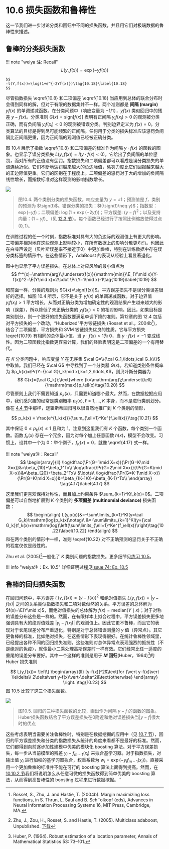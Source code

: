 # 10.6 损失函数和鲁棒性

这一节我们进一步讨论分类和回归中不同的损失函数，并且用它们对极端数据的鲁棒性来描述。

## 鲁棒的分类损失函数

!!! note "weiya 注: Recall"
    $$
    L(y,f(x))=\exp(-yf(x))\tag{10.8}\label{10.8}
    $$

    $$
    -l(Y,f(x))=\log(1+e^{-2Yf(x)})\tag{10.18}\label{10.18}
    $$

尽管指数损失 \eqref{10.8} 和二项偏差 \eqref{10.18} 当应用到总体的联合分布时会得到同样的解，但对于有限的数据集并不一样。两个准则都是 **间隔 (margin)** $yf(x)$ 的单调递减函数。在分类问题中（响应变量为 $-1/1$），$yf(x)$ 类似回归中的残差 $y-f(x)$。分类准则 $G(x)=\mathrm{sign}[f(x)]$ 表明有正间隔 $y_if(x_i)>0$ 的观测被分类正确，而有负间隔 $y_if(x_i)<0$ 的观测被错误分类。判别边界定义为 $f(x)=0$。分类算法的目标是得到尽可能频繁的正间隔。任何用于分类的损失标准应该惩罚负间隔比正间隔更重，因为正间隔的观测值已经被正确分类。

图 10.4 展示了指数 \eqref{10.8} 和二项偏差的标准作为间隔 $y\cdot f(x)$ 的函数的图象。也显示了误分类损失 $L(y,f(x))=I(y\cdot f(x) < 0)$，它给出了负间隔的单位惩罚，而对所有的正值没有惩罚。指数损失和二项偏差都可以看成是误分类损失的单调连续近似。它们不断地惩罚越来越大的负边际值，惩罚力度比它们回报越来越大的正边际值更重。它们的区别在于程度上。二项偏差的惩罚对于大的增加的负间隔线性增长，而指数标准对这样观测的影响指数增长。

![](../img/10/fig10.4.png)

> 图10.4. 两个类别分类的损失函数。响应变量为 $y=\pm 1$；预测值是 $f$，类别的预测为 $\sign(f)$。错误分类的损失：$I(\sign(f)\neq y)$；指数型：$\exp(-yf)$；二项偏差: $\log(1+\exp(-2yf))$；平方误差: $(y-f)^2$；以及支持向量：$(1-yf)_+$（见 [12.3 节](/12-Support-Vector-Machines-and-Flexible-Discriminants/12.3-Support-Vector-Machines-and-Kernels/index.html)）。每个函数已经进行了按照比例缩放使得过点 $(0,1)$。

在训练过程的任一个时刻，指数标准对具有大的负边际的观测值上有更大的影响。二项偏差相对地在这些观测上影响较小，在所有数据上的影响分散更均匀。也因此在白噪声设定（贝叶斯误差率不接近于0）中更加鲁棒，特别在训练数据中存在误分类标签的情形中。在这些情形下，AdaBoost 的表现从经验上看显著退化。

图中也显示了平方误差损失。在总体上对应风险的最小值点为
$$
f^*(x)=\mathrm{arg}\;\underset{f(x)}{\mathrm{min}}\E_{Y\mid x}(Y-f(x))^2=\E(Y\mid x)=2\cdot \Pr(Y=1\mid x)-1\tag{10.19}\label{10.19}
$$

和前面一样，分类的规则为 $G(x)=\sign[f(x)]$。平方误差损失不是误分类误差很好的选择。如图 10.4 所示，它不是关于 $yf(x)$ 的单调递减函数。对于边界值 $y_if(x_i)>1$ 平方增长，从而对正确分类为增加确定性的观测结果产生越来越大的影响（误差），所以降低了未正确分类的 $y_if(x_i) < 0$ 的相对影响。因此，如果目标是类别划分，则一个更好的损失函数要满足单调下降的准则。第12章的图 12.4 包括对平方损失的一个改动，“Huberized”平方铰链损失 (Rosset et al.，2004b[^1])，结合了二项偏差、平方损失和 SVM 铰链损失优良的性质。它与平方损失 \eqref{10.19} 有相同的总体最小值，当 $y\cdot f(x) > 1$为 0，当 $y\cdot f(x) < -1$ 变成线性。因为二项函数比指数更容易计算，我们的经验表明这是二项偏差的一个有用替代。

在 $K$ 分类问题中，响应变量 $Y$ 在无序集 $\cal G=\\{\cal G_1,\ldots,\cal G_k\\}$ 中取值。我们已经在 $\cal G$ 中寻找到了一个分类器 $G(x)$。若知道类别条件概率为 $p_k(x)=\Pr(Y={\cal G}\_k\mid x),k=1,2,\ldots,K$，则贝叶斯分类器为
$$
G(x)={\cal G_k}\;\text{where }k=\mathrm{arg}\;\underset{\ell}{\mathrm{max}}p_\ell(x)\tag{10.20}
$$
尽管原则上我们不需要知道 $p_k(x)$，只需要知道哪个最大。然而，在数据挖掘应用中，我们感兴趣的经常是类别概率 $p_\ell(x),\ell=1,\ldots,K$ 本身，而不是进行类别划分。像在 [4.4 节](../04-Linear-Methods-for-Classification/4.4-Logistic-Regression/index.html)中那样，逻辑斯蒂回归可以很自然地推广到 $K$ 个类别的情形，

$$
p_k(x) = \frac{e^{f_k(x)}}{\sum_{\ell=1}^Ke^{f_\ell(x)}}\tag{10.21}
$$

其中保证 $0\le p_k(x)\le 1$ 且和为 $1$。注意到这里我们有 $K$ 个函数，每个类别一个函数。函数 $f_k(x)$ 存在一个冗余，因为对每个加上任意函数 $h(x)$，模型不会改变。习惯上，设其中一个为 $0$：举个例子，$f_K(x)=0$，就像 \eqref{4.17} 式一样。

!!! note "weiya注：Recall"
    $$
    \begin{array}{ll}
    \log\dfrac{\Pr(G=1\mid X=x)}{\Pr(G=K\mid X=x)}&=\beta_{10}+\beta_1^Tx\\
    \log\dfrac{\Pr(G=2\mid X=x)}{\Pr(G=K\mid X=x)}&=\beta_{20}+\beta_2^Tx\\
    &\ldots\\
    \log\dfrac{\Pr(G=K-1\mid X=x)}{\Pr(G=K\mid X=x)}&=\beta_{(K-1)0}+\beta_{K-1}^Tx\\
    \end{array}
    \tag{4.17}\label{4.17}
    $$

这里我们更喜欢保持对称性，而且加上约束条件 $\sum_{k=1}^Kf_k(x)=0$。二项偏差可以自然地扩展到 $K$ 个类别的 **多项偏差 (multinomial deviance)** 损失函数：
$$
\begin{align}
L(y,p(x))&=-\sum\limits_{k=1}^KI(y=\cal G_k)\mathrm{log}p_k(x)\notag\\
&=-\sum\limits_{k=1}^KI(y={\cal G_k})f_k(x)+\mathrm{log}\left(\sum\limits_{\ell=1}^Ke^{f_\ell(x)}\right)\tag{10.22}\label{10.22}
\end{align}
$$
和在两个类别的情形中一样，准则 \eqref{10.22} 对不正确预测的惩罚关于不正确的程度仅仅是线性的。

Zhu et al. (2005)[^2]一般化了 $K$ 类别问题的指数损失。更多细节见[练习 10.5](https://github.com/szcf-weiya/ESL-CN/issues/74)。

!!! info "weiya注：Ex. 10.5"
    详细证明过程见[Issue 74: Ex. 10.5](https://github.com/szcf-weiya/ESL-CN/issues/74)

## 鲁棒的回归损失函数

在回归问题中，平方误差 $L(y,f(x))=(y-f(x))^2$ 和绝对值损失 $L(y,f(x))=\vert y-f(x)\vert$ 之间的关系类似指数损失和二项对数似然的关系。平方误差的总体解为 $f(x)=\E(Y\mid x)$，而绝对值损失的总体解为 $f(x)=\mathrm{median}(Y\mid x)$；对于对称的误差分布这些是一样的。然而，在有限样本上拟合过程中，平方误差损失更多地强调具有大的绝对值残差 $\vert y_i-f(x_i)\vert$ 的观测值上。因此它更不鲁棒，而且它的表现对于长尾误差分布严重退化，特别是对于总体错误测量的 $y$ 值（异常点）。其它更鲁棒的标准，比如绝对损失，在这些情形下表现得很好。在统计鲁棒性领域里，已经提出各种不同的回归损失准则，这些准则对总体异常点表现强烈的抵抗性（不是绝对的免疫），就像最小二乘处理高斯误差时一样有效。它们经常比任一适度的重尾的误差分布要好。其中一个这样的准则是用于 **$M$ 回归**(Huber，1964)[^3]的 Huber 损失准则

$$
L(y,f(x))=
\left\{
  \begin{array}{ll}
  [y-f(x)]^2&\text{for }\vert y-f(x)\vert \le\delta\\
  2\delta\vert y-f(x)\vert-\delta^2&\text{otherwise}
  \end{array}
\right.
\tag{10.23}
$$
图 10.5 比较了这三个损失函数。

![](../img/10/fig10.5.png)

> 图10.5. 回归的三种损失函数的比较，画出作为间隔 $y-f$ 的函数的图象。Huber损失函数结合了平方误差损失在0附近和绝对误差损失当$\vert y-f\vert$很大时的优点

这些考虑表明当需要关注鲁棒性时，特别是在数据挖掘的应用中（见 [10.7 节](10.7-Off-the-Shelf-Procedures-for-Data-Mining/index.html)），回归的平方误差损失和分类的指数损失从统计的角度来看都不是最好的标准。然而，它们都得到向前逐步加性建模中优美的模块化 boosting 算法。对于平方误差损失，每一步从当前模型的残差 $y_i-f_{m-1}(x_i)$ 来拟合基学习器。对于指数损失，对输出值 $y_i$ 进行加权的基学习器拟合，权重系数为 $w_i=\exp(-y_if_{m-1}(x_i))$。直接采用一个更加鲁棒的标准并不能在可行的 boosting 算法上面得到提高。然而，在 [10.10.2 节](10.10-Numerical-Optimization-via-Gradient-Boosting.md)我们将说明怎么从任意可微的损失函数得到简单优美的 boosting 算法，从而得到高鲁棒性的 boosting 过程来进行数据挖掘。``

[^1]: Rosset, S., Zhu, J. and Hastie, T. (2004b). Margin maximizing loss functions, in S. Thrun, L. Saul and B. Sch¨olkopf (eds), Advances in Neural Information Processing Systems 16, MIT Press, Cambridge, MA.
[^2]: Zhu, J., Zou, H., Rosset, S. and Hastie, T. (2005). Multiclass adaboost, Unpublished. [下载](../references/samme.pdf)
[^3]: Huber, P. (1964). Robust estimation of a location parameter, Annals of Mathematical Statistics 53: 73–101.
